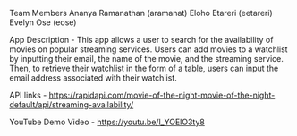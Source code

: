 Team Members
  Ananya Ramanathan (aramanat)
  Eloho Etareri (eetareri)
  Evelyn Ose (eose)

App Description - This app allows a user to search for the availability of movies on popular streaming services.
Users can add movies to a watchlist by inputting their email, the name of the movie, and the streaming service. 
Then, to retrieve their watchlist in the form of a table, users can input the email address associated with their watchlist.

API links - https://rapidapi.com/movie-of-the-night-movie-of-the-night-default/api/streaming-availability/

YouTube Demo Video - https://youtu.be/l_YOElO3ty8
